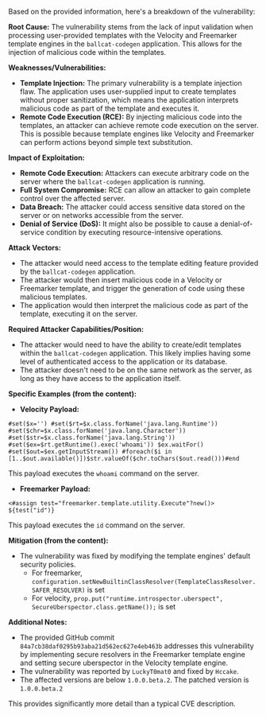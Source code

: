 Based on the provided information, here's a breakdown of the vulnerability:

**Root Cause:**
The vulnerability stems from the lack of input validation when processing user-provided templates with the Velocity and Freemarker template engines in the `ballcat-codegen` application. This allows for the injection of malicious code within the templates.

**Weaknesses/Vulnerabilities:**
- **Template Injection:** The primary vulnerability is a template injection flaw. The application uses user-supplied input to create templates without proper sanitization, which means the application interprets malicious code as part of the template and executes it.
- **Remote Code Execution (RCE):** By injecting malicious code into the templates, an attacker can achieve remote code execution on the server. This is possible because template engines like Velocity and Freemarker can perform actions beyond simple text substitution.

**Impact of Exploitation:**
- **Remote Code Execution:** Attackers can execute arbitrary code on the server where the `ballcat-codegen` application is running.
- **Full System Compromise:** RCE can allow an attacker to gain complete control over the affected server.
- **Data Breach:** The attacker could access sensitive data stored on the server or on networks accessible from the server.
- **Denial of Service (DoS):** It might also be possible to cause a denial-of-service condition by executing resource-intensive operations.

**Attack Vectors:**
- The attacker would need access to the template editing feature provided by the `ballcat-codegen` application.
- The attacker would then insert malicious code in a Velocity or Freemarker template, and trigger the generation of code using these malicious templates.
- The application would then interpret the malicious code as part of the template, executing it on the server.

**Required Attacker Capabilities/Position:**
- The attacker would need to have the ability to create/edit templates within the `ballcat-codegen` application. This likely implies having some level of authenticated access to the application or its database.
- The attacker doesn't need to be on the same network as the server, as long as they have access to the application itself.

**Specific Examples (from the content):**
- **Velocity Payload:**
```
#set($x='') #set($rt=$x.class.forName('java.lang.Runtime')) #set($chr=$x.class.forName('java.lang.Character')) #set($str=$x.class.forName('java.lang.String')) #set($ex=$rt.getRuntime().exec('whoami')) $ex.waitFor() #set($out=$ex.getInputStream()) #foreach($i in [1..$out.available()])$str.valueOf($chr.toChars($out.read()))#end
```
This payload executes the `whoami` command on the server.
- **Freemarker Payload:**
```
<#assign test="freemarker.template.utility.Execute"?new()>
${test("id")}
```
This payload executes the `id` command on the server.

**Mitigation (from the content):**
- The vulnerability was fixed by modifying the template engines' default security policies.
    - For freemarker, `configuration.setNewBuiltinClassResolver(TemplateClassResolver.SAFER_RESOLVER)` is set
    - For velocity, `prop.put("runtime.introspector.uberspect", SecureUberspector.class.getName());` is set

**Additional Notes:**

- The provided GitHub commit `84a7cb38daf0295b93aba21d562ec627e4eb463b` addresses this vulnerability by implementing secure resolvers in the Freemarker template engine and setting secure uberspector in the Velocity template engine.
- The vulnerability was reported by `LuckyT0mat0` and fixed by `Hccake`.
- The affected versions are below `1.0.0.beta.2`. The patched version is `1.0.0.beta.2`

This provides significantly more detail than a typical CVE description.